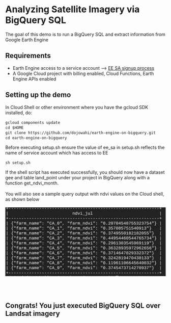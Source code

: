 # Analyzing Satellite Imagery via BigQuery SQL
The goal of this demo is to run a BigQuery SQL and extract information from Google Earth Engine

## Requirements
* Earth Engine access to a service account --> [EE SA signup process](https://developers.google.com/earth-engine/guides/service_account)
* A Google Cloud project with billing enabled, Cloud Functions, Earth Engine APIs enabled


## Setting up the demo
In Cloud Shell or other environment where you have the gcloud SDK installed, do:
```console
gcloud components update 
cd $HOME
git clone https://github.com/dojowahi/earth-engine-on-bigquery.git
cd earth-engine-on-bigquery 
```

Before executing setup.sh ensure the value of ee_sa in setup.sh reflects the name of service account which has access to EE
```console
sh setup.sh
```

If the shell script has executed successfully, you should now have a dataset gee and table land_point under your project in BigQuery along with a function get_ndvi_month. 
<br/><br/>
You will also see a sample query output with ndvi values on the Cloud shell, as shown below
<br/><br/>
![NDVI output](/img/ndvi_output.png)

<br/><br/>
## Congrats! You just executed BigQuery SQL over Landsat imagery

